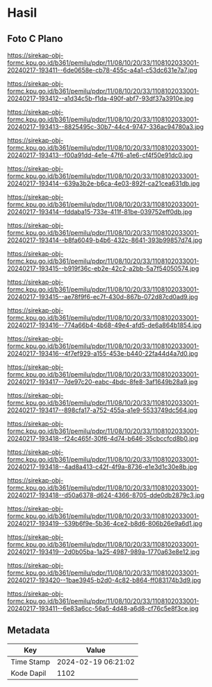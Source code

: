 # Hasil

## Foto C Plano

https://sirekap-obj-formc.kpu.go.id/b361/pemilu/pdpr/11/08/10/20/33/1108102033001-20240217-193411--6de0658e-cb78-455c-a4a1-c53dc631e7a7.jpg

https://sirekap-obj-formc.kpu.go.id/b361/pemilu/pdpr/11/08/10/20/33/1108102033001-20240217-193412--a1d34c5b-f1da-490f-abf7-93df37a3910e.jpg

https://sirekap-obj-formc.kpu.go.id/b361/pemilu/pdpr/11/08/10/20/33/1108102033001-20240217-193413--8825495c-30b7-44c4-9747-336ac94780a3.jpg

https://sirekap-obj-formc.kpu.go.id/b361/pemilu/pdpr/11/08/10/20/33/1108102033001-20240217-193413--f00a91dd-4e1e-47f6-a1e6-cf4f50e91dc0.jpg

https://sirekap-obj-formc.kpu.go.id/b361/pemilu/pdpr/11/08/10/20/33/1108102033001-20240217-193414--639a3b2e-b6ca-4e03-892f-ca21cea631db.jpg

https://sirekap-obj-formc.kpu.go.id/b361/pemilu/pdpr/11/08/10/20/33/1108102033001-20240217-193414--fddaba15-733e-411f-81be-039752eff0db.jpg

https://sirekap-obj-formc.kpu.go.id/b361/pemilu/pdpr/11/08/10/20/33/1108102033001-20240217-193414--b8fa6049-b4b6-432c-8641-393b99857d74.jpg

https://sirekap-obj-formc.kpu.go.id/b361/pemilu/pdpr/11/08/10/20/33/1108102033001-20240217-193415--b919f36c-eb2e-42c2-a2bb-5a7f54050574.jpg

https://sirekap-obj-formc.kpu.go.id/b361/pemilu/pdpr/11/08/10/20/33/1108102033001-20240217-193415--ae78f9f6-ec7f-430d-867b-072d87cd0ad9.jpg

https://sirekap-obj-formc.kpu.go.id/b361/pemilu/pdpr/11/08/10/20/33/1108102033001-20240217-193416--774a66b4-4b68-49e4-afd5-de6a864b1854.jpg

https://sirekap-obj-formc.kpu.go.id/b361/pemilu/pdpr/11/08/10/20/33/1108102033001-20240217-193416--4f7ef929-a155-453e-b440-22fa44d4a7d0.jpg

https://sirekap-obj-formc.kpu.go.id/b361/pemilu/pdpr/11/08/10/20/33/1108102033001-20240217-193417--7de97c20-eabc-4bdc-8fe8-3af1649b28a9.jpg

https://sirekap-obj-formc.kpu.go.id/b361/pemilu/pdpr/11/08/10/20/33/1108102033001-20240217-193417--898cfa17-a752-455a-a1e9-5533749dc564.jpg

https://sirekap-obj-formc.kpu.go.id/b361/pemilu/pdpr/11/08/10/20/33/1108102033001-20240217-193418--f24c465f-30f6-4d74-b646-35cbccfcd8b0.jpg

https://sirekap-obj-formc.kpu.go.id/b361/pemilu/pdpr/11/08/10/20/33/1108102033001-20240217-193418--4ad8a413-c42f-4f9a-8736-e1e3d1c30e8b.jpg

https://sirekap-obj-formc.kpu.go.id/b361/pemilu/pdpr/11/08/10/20/33/1108102033001-20240217-193418--d50a6378-d624-4366-8705-dde0db2879c3.jpg

https://sirekap-obj-formc.kpu.go.id/b361/pemilu/pdpr/11/08/10/20/33/1108102033001-20240217-193419--539b6f9e-5b36-4ce2-b8d6-806b26e9a6d1.jpg

https://sirekap-obj-formc.kpu.go.id/b361/pemilu/pdpr/11/08/10/20/33/1108102033001-20240217-193419--2d0b05ba-1a25-4987-989a-1770a63e8e12.jpg

https://sirekap-obj-formc.kpu.go.id/b361/pemilu/pdpr/11/08/10/20/33/1108102033001-20240217-193420--1bae3945-b2d0-4c82-b864-ff083174b3d9.jpg

https://sirekap-obj-formc.kpu.go.id/b361/pemilu/pdpr/11/08/10/20/33/1108102033001-20240217-193411--6e83a6cc-56a5-4d48-a6d8-cf76c5e8f3ce.jpg


## Metadata

| Key        | Value               |
| ---------- | ------------------- |
| Time Stamp | 2024-02-19 06:21:02 |
| Kode Dapil | 1102                |



